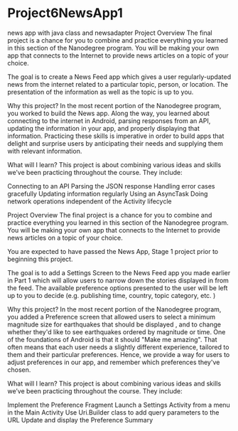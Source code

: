# Project6NewsApp1
news app with java class and newsadapter
Project Overview
The final project is a chance for you to combine and practice everything you learned in this section of the Nanodegree program. You will be making your own app that connects to the Internet to provide news articles on a topic of your choice.

The goal is to create a News Feed app which gives a user regularly-updated news from the internet related to a particular topic, person, or location. The presentation of the information as well as the topic is up to you.

Why this project?
In the most recent portion of the Nanodegree program, you worked to build the News app. Along the way, you learned about connecting to the internet in Android, parsing responses from an API, updating the information in your app, and properly displaying that information. Practicing these skills is imperative in order to build apps that delight and surprise users by anticipating their needs and supplying them with relevant information.

What will I learn?
This project is about combining various ideas and skills we’ve been practicing throughout the course. They include:

Connecting to an API
Parsing the JSON response
Handling error cases gracefully
Updating information regularly
Using an AsyncTask
Doing network operations independent of the Activity lifecycle


Project Overview
The final project is a chance for you to combine and practice everything you learned in this section of the Nanodegree program. You will be making your own app that connects to the Internet to provide news articles on a topic of your choice.

You are expected to have passed the News App, Stage 1 project prior to beginning this project.

The goal is to add a Settings Screen to the News Feed app you made earlier in Part 1 which will allow users to narrow down the stories displayed in from the feed. The available preference options presented to the user will be left up to you to decide (e.g. publishing time, country, topic category, etc. )

Why this project?
In the most recent portion of the Nanodegree program, you added a Preference screen that allowed users to select a minimum magnitude size for earthquakes that should be displayed , and to change whether they'd like to see earthquakes ordered by magnitude or time. One of the foundations of Android is that it should "Make me amazing". That often means that each user needs a slightly different experience, tailored to them and their particular preferences. Hence, we provide a way for users to adjust preferences in our app, and remember which preferences they've chosen.

What will I learn?
This project is about combining various ideas and skills we’ve been practicing throughout the course. They include:

Implement the Preference Fragment
Launch a Settings Activity from a menu in the Main Activity
Use Uri.Builder class to add query parameters to the URL
Update and display the Preference Summary
